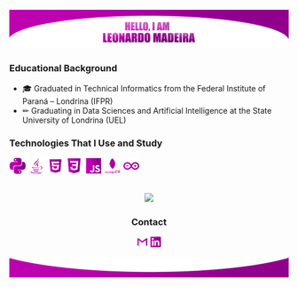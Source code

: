 <img src="images/tophead.png"></img>

### Educational Background

- 🎓 Graduated in Technical Informatics from the Federal Institute of Paraná – Londrina (IFPR)
- ✏ Graduating in Data Sciences and Artificial Intelligence at the State University of Londrina (UEL)

### Technologies ​​That I Use and Study
<img src="images/python.png" width="6%"></img> 
<img src="images/java.png" width="6%"></img>
<img src="images/html.png" width="6%"></img>
<img src="images/css.png" width="6%"></img>
<img src="images/javascript.png" width="6%"></img>
<img src="images/mongodb.png" width="6%"></img>
<img src="images/arduino.png" width="6%"></img>

<br>

<div align="center">
    <a href="https://github.com/leonardo-madeira">
        <img height="180em" src="https://github-readme-stats.vercel.app/api/top-langs/?username=leonardo-madeira&layout=compact&langs_count=6&theme=dracula"/>
    </a>
</div>

### <p align="center">Contact</p>
<p align="center"> 
<a href = "mailto:lnrdmadeira@gmail.com"><img src="images/gmail.png" width="4%"></a>
<a href = "https://www.linkedin.com/in/leonardo-madeira-alves-pereira/"><img src="images/linkedin.png" width="4%"></a> 
</p>

<img src="images/finaldesign.png"></img>
